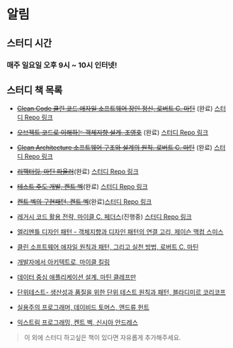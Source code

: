 # 알림

## 스터디 시간
### 매주 일요일 오후 9시 ~ 10시 인터넷!

## 스터디 책 목록
- ~~[Clean Code 클린 코드,애자일 소프트웨어 장인 정신, 로버트 C. 마틴](https://book.naver.com/bookdb/book_detail.nhn?bid=7390287)~~ (완료) [스터디 Repo 링크](https://github.com/WBBookStudy/CleanCodeStudy)
- ~~[오브젝트 코드로 이해하는 객체지향 설계, 조영호](https://book.naver.com/bookdb/book_detail.nhn?bid=15007773)~~ (완료) [스터디 Repo 링크](https://github.com/WBBookStudy/Object)
- ~~[Clean Architecture 소프트웨어 구조와 설계의 원칙, 로버트 C. 마틴](https://book.naver.com/bookdb/book_detail.naver?bid=15303798)~~ (완료) [스터디 Repo 링크](https://github.com/WBBookStudy/CleanArchitectureStudy)
- ~~[리팩터링, 마틴 파울러](https://book.naver.com/bookdb/book_detail.nhn?bid=16311029)~~(완료) [스터디 Repo 링크](https://github.com/WBBookStudy/RefactoringStudy)
- ~~[테스트 주도 개발, 켄트 벡](https://book.naver.com/bookdb/book_detail.naver?bid=7443642)~~(완료) [스터디 Repo 링크](https://github.com/WBBookStudy/TDDBookStudy)
- ~~[켄트 벡의 구현패턴, 켄트 벡](https://book.naver.com/bookdb/book_detail.nhn?bid=4392142)~~(완료)[스터디 Repo 링크](https://github.com/WBBookStudy/ImplementationPatternsStudy)
- [레거시 코드 활용 전략, 마이클 C. 페더스](https://book.naver.com/bookdb/book_detail.nhn?bid=14032002)(진행중) [스터디 Repo 링크](https://github.com/WBBookStudy/WorkingEffectivelyWithLegacyCode)
- [엘리멘틀 디자인 패턴 - 객체지향과 디자인 패턴의 연결 고리, 제이슨 맥컴 스미스](https://book.naver.com/bookdb/book_detail.nhn?bid=7202641)
- [클린 소프트웨어 애자일 원칙과 패턴, 그리고 실천 방법, 로버트 C. 마틴](https://book.naver.com/bookdb/book_detail.nhn?bid=12035385)
- [개발자에서 아키텍트로, 마이클 킬링](https://book.naver.com/bookdb/book_detail.nhn?bid=20568444)
- [데이터 중심 애플리케이션 설계, 마틴 클레프만](https://book.naver.com/bookdb/book_detail.nhn?bid=13483879)
- [단위테스트- 생산성과 품질을 위한 단위 테스트 원칙과 패턴, 블라디미르 코리코프](https://book.naver.com/bookdb/book_detail.naver?bid=21115809)
- [실용주의 프로그래머, 데이비드 토머스, 앤드류 헌트](https://book.naver.com/bookdb/book_detail.nhn?bid=21510061)

- [익스트림 프로그래밍, 켄트 벡, 신시아 안드레스](https://book.naver.com/bookdb/book_detail.nhn?bid=2497945)
> 이 외에 스터디 하고싶은 책이 있다면 자유롭게 추가해주세요.


